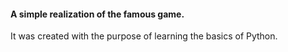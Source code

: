 <h4>A simple realization of the famous game.</h4>

It was created with the purpose of learning the basics of Python.
